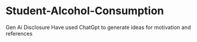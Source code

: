 # Student-Alcohol-Consumption
Gen Ai Disclosure
Have used ChatGpt to generate ideas for motivation and references
